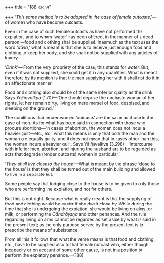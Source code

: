 +++
title = "188 एतद् एव"

+++
‘*This same method is to be adopted in the case of female outcasts*,’—of
women who have become outcasts.

Even in the case of such female outcasts as have not performed the
expiation, and to whom ‘water’ has been offered, in the manner of a dead
person,—food and clothing shall be supplied. Inasmuch as the text uses
the word ‘*dāna*,’ what is meant is that she is to receive just enough
food and clothing to keep her body, and she shall not be supplied with
any articles of luxury.

‘*Drink*’— From the very propriety of the case, this stands for *water*.
But, even if it was not supplied, she could get it in any quantities.
What is meant therefore by its mention is that the man supplying her
with it shall not do it in an affectionate manner.

Food and clothing also should be of the same inferior quality as the
drink. Says *Yājñavalkya* (1.70)—‘One should deprive the unchaste woman
of her rights, let her remain dirty, living on mere morsel of food,
despised, and sleeping on the ground.’

The conditions that render women ‘outcasts’ are the same as those in the
case of men. As for what has been said in connection with those who
procure abortions—‘in cases of abortion, the woman does not incur a
heavier guilt—etc., etc.’ what this means is only that both the man and
the woman are equally guilty, and it does not mean that in cases other
than this, the woman incurs a heavier guilt. Says Yājñavalkya
(3.298)—‘Intercourse with inferior men, abortion, and injuring the
husband are to be regarded as acts that degrade (render outcasts) women
in particular.’

‘*They shall live close to the house*’—What is meant by the phrase
‘close to the house’ is that they shall be turned out of the main
building and allowed to live in a separate hut.

Some people say that lodging close to the house is to be given to only
those who are performing the expiation, and not for others.

But this is not right. Because what is really meant is that the
supplying of food and clothing would be easier if she dwelt close by.
While during the time that she is undergoing the expiation, she would be
living on alms, or milk, or performing the *Cāndrāyaṇa* and other
penances. And the rule regarding living on alms cannot be regarded as
set aside by what is said in the present text; as the only purpose
served by the present text is to prescribe the means of subsistence.

From all this it follows that what the verse means is that food and
clothing, etc., have to be supplied also to that female outcast who,
either though incapacity or on account of some other cause, is not in a
position to perform the expiatory penance.—(188)


